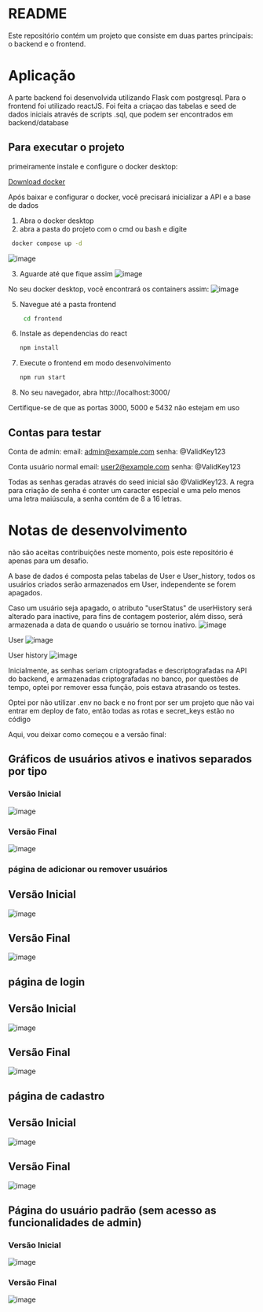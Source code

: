 # README

Este repositório contém um projeto que consiste em duas partes principais: o backend e o frontend.

# Aplicação 

A parte backend foi desenvolvida utilizando Flask com postgresql.
Para o frontend foi utilizado reactJS.
Foi feita a criaçao das tabelas e seed de dados iniciais através de scripts .sql, que podem ser encontrados em backend/database


## Para executar o projeto

primeiramente instale e configure o docker desktop:

[Download docker](https://www.docker.com/products/docker-desktop/)

Após baixar e configurar o docker, você precisará inicializar a API e a base de dados
1. Abra o docker desktop
2. abra a pasta do projeto com o cmd ou bash e digite
```bash
 docker compose up -d
```
![image](https://github.com/fernandoofilho/desafio_CRUD/assets/54952942/5b2996f5-0c1d-49a3-8a25-bea0a82f522c) 



3. Aguarde até que fique assim
![image](https://github.com/fernandoofilho/desafio_CRUD/assets/54952942/0cbeacf6-8eca-4a48-b657-ebc8d953917d)


 No seu docker desktop, você encontrará os containers assim:
![image](https://github.com/fernandoofilho/desafio_CRUD/assets/54952942/e732ac95-4b3f-440b-9a5f-a1cf19f49987)



5. Navegue até a pasta frontend
   ```bash
    cd frontend
    ```
6. Instale as dependencias do react
   ```bash
   npm install
   ```
8. Execute o frontend em modo desenvolvimento
    ```bash
   npm run start
    ```
10. No seu navegador, abra http://localhost:3000/

Certifique-se de que as portas 3000, 5000 e 5432 não estejam em uso

## Contas para testar

Conta de admin: 
email: admin@example.com
senha: @ValidKey123

Conta usuário normal 
email: user2@example.com
senha: @ValidKey123

Todas as senhas geradas através do seed inicial são  @ValidKey123.
A regra para criação de senha é conter um caracter especial e uma pelo menos uma letra maiúscula, a senha contém de 8 a 16 letras.

# Notas de desenvolvimento
não são aceitas contribuições neste momento, pois este repositório é apenas para um desafio.



A base de dados é composta pelas tabelas de User e User_history, todos os usuários criados serão armazenados em User, independente se forem apagados.

Caso um usuário seja apagado, o atributo "userStatus" de userHistory será alterado para inactive, para fins de contagem posterior, além disso, será 
armazenada a data de quando o usuário se tornou inativo.
![image](https://github.com/fernandoofilho/desafio_CRUD/assets/54952942/ff238dfc-f127-4fb0-bb82-6939bd94dcf5)

User
![image](https://github.com/fernandoofilho/desafio_CRUD/assets/54952942/14f75ef7-922c-4d5b-9489-c6f8a4073519)

User history
![image](https://github.com/fernandoofilho/desafio_CRUD/assets/54952942/921fa6b8-de20-430d-b6e0-724f457ffaad)


Inicialmente, as senhas seriam criptografadas e descriptografadas na API do backend, e armazenadas criptografadas no banco, por questões de tempo, optei por remover essa função, pois estava atrasando os testes.


Optei por não utilizar .env no back e no front por ser um projeto que não vai entrar em deploy de fato, então todas as rotas e secret_keys estão no código 


Aqui, vou deixar como começou e a versão final: 

## Gráficos de usuários ativos e inativos separados por tipo 
### Versão Inicial
![image](https://github.com/fernandoofilho/desafio_CRUD/assets/54952942/c41c27e2-6aee-4af4-87d2-46a02f2a6419)

### Versão Final
![image](https://github.com/fernandoofilho/desafio_CRUD/assets/54952942/d7a1ec4d-2ffc-46d6-920d-e4214feea707)


### página de adicionar ou remover usuários 
## Versão Inicial
![image](https://github.com/fernandoofilho/desafio_CRUD/assets/54952942/98ea74a0-ddc4-4157-8dab-aa6f0a8a0083)
## Versão Final
![image](https://github.com/fernandoofilho/desafio_CRUD/assets/54952942/d1c4d734-1650-4d58-91dd-d6845c9c061f)

## página de login
## Versão Inicial
![image](https://github.com/fernandoofilho/desafio_CRUD/assets/54952942/12ebf3c2-875f-4026-bfea-51d84c3a7ce9)
## Versão Final
![image](https://github.com/fernandoofilho/desafio_CRUD/assets/54952942/d026bbb8-8e81-46de-a900-049f4d63ae11)


## página de cadastro
## Versão Inicial
![image](https://github.com/fernandoofilho/desafio_CRUD/assets/54952942/2178b149-9ed3-4b99-928c-c3bfc1e9ae55)
## Versão Final
![image](https://github.com/fernandoofilho/desafio_CRUD/assets/54952942/805ac348-2091-485d-8adc-56b6fc2d03e1)


## Página do usuário padrão (sem acesso as funcionalidades de admin)

### Versão Inicial
![image](https://github.com/fernandoofilho/desafio_CRUD/assets/54952942/f1414d6e-cf94-4e7d-97b2-5c43e587c394)
### Versão Final
![image](https://github.com/fernandoofilho/desafio_CRUD/assets/54952942/f63c7d8e-5f0b-4dff-b943-46e0ad38a5f1)



